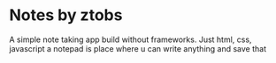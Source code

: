# Notes by ztobs #
A simple note taking app build without frameworks. Just html, css, javascript
a notepad is place where u can write anything and save that
